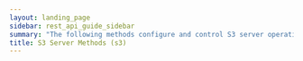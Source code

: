 ```yaml
---
layout: landing_page
sidebar: rest_api_guide_sidebar
summary: "The following methods configure and control S3 server operation."
title: S3 Server Methods (s3)
---
```

